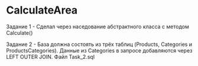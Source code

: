 # CalculateArea
Задание 1 - Сделал через наседование абстрактного класса с методом Calculate()

Задание 2 - База должна состоять из трёх таблиц (Products, Categories и ProductsCategories). Данные из Categories в запросе добавляются через LEFT OUTER JOIN. Файл Task_2.sql
